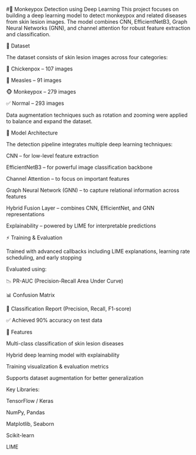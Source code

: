 #🦠 Monkeypox Detection using Deep Learning
This project focuses on building a deep learning model to detect monkeypox and related diseases from skin lesion images. The model combines CNN, EfficientNetB3, Graph Neural Networks (GNN), and channel attention for robust feature extraction and classification.

📂 Dataset

The dataset consists of skin lesion images across four categories:

🐔 Chickenpox – 107 images

🔴 Measles – 91 images

🐵 Monkeypox – 279 images

✅ Normal – 293 images

Data augmentation techniques such as rotation and zooming were applied to balance and expand the dataset.

🧠 Model Architecture

The detection pipeline integrates multiple deep learning techniques:

CNN – for low-level feature extraction

EfficientNetB3 – for powerful image classification backbone

Channel Attention – to focus on important features

Graph Neural Network (GNN) – to capture relational information across features

Hybrid Fusion Layer – combines CNN, EfficientNet, and GNN representations

Explainability – powered by LIME for interpretable predictions

⚡ Training & Evaluation

Trained with advanced callbacks including LIME explanations, learning rate scheduling, and early stopping

Evaluated using:

📉 PR-AUC (Precision-Recall Area Under Curve)

📊 Confusion Matrix

📑 Classification Report (Precision, Recall, F1-score)

✅ Achieved 90% accuracy on test data

🚀 Features

Multi-class classification of skin lesion diseases

Hybrid deep learning model with explainability

Training visualization & evaluation metrics

Supports dataset augmentation for better generalization


Key Libraries:

TensorFlow / Keras

NumPy, Pandas

Matplotlib, Seaborn

Scikit-learn

LIME
